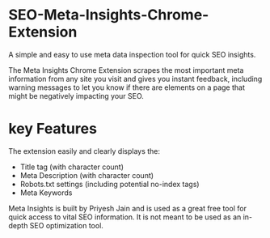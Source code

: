 # SEO-Meta-Insights-Chrome-Extension
A simple and easy to use meta data inspection tool for quick SEO insights.

The Meta Insights Chrome Extension scrapes the most important meta information from any site you visit and gives you instant feedback, including warning messages to let you know if there are elements on a page that might be negatively impacting your SEO. 

# key Features

The extension easily and clearly displays the:

- Title tag (with character count)
- Meta Description (with character count)
- Robots.txt settings (including potential no-index tags)
- Meta Keywords 

Meta Insights is built by Priyesh Jain and is used as a great free tool for quick access to vital SEO information. It is not meant to be used as an in-depth SEO optimization tool.
